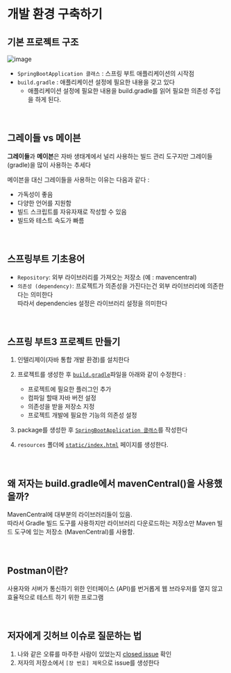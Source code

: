 # 개발 환경 구축하기
## 기본 프로젝트 구조 
![image](https://github.com/user-attachments/assets/b80b9fa6-9205-4249-ba0f-68b6043d2376)

- `SpringBootApplication 클래스` : 스프링 부트 애플리케이션의 시작점
- `build.gradle` : 애플리케이션 설정에 필요한 내용을 갖고 있다 </br>
  * 애플리케이션 설정에 필요한 내용을 build.gradle를 읽어 필요한 의존성 주입을 하게 된다.
</br></br></br>


## 그레이들 vs 메이븐
**그레이들**과 **메이븐**은 자바 생태계에서 널리 사용하는 빌드 관리 도구지만
그레이들 (gradle)을 많이 사용하는 추세다


 메이븐을 대신 그레이들을 사용하는 이유는 다음과 같다 :
- 가독성이 좋음
- 다양한 언어를 지원함
- 빌드 스크립트를 자유자재로 작성할 수 있음
- 빌드와 테스트 속도가 빠름
</br></br></br>


## 스프링부트 기초용어
- `Repository`: 외부 라이브러리를 가져오는 저장소 (예 : mavencentral)
- `의존성 (dependency)`: 프로젝트가 의존성을 가진다는건 외부 라이브러리에 의존한다는 의미한다 </br>
따라서 dependencies 설정은 라이브러리 설정을 의미한다
</br></br></br>


## 스프링 부트3 프로젝트 만들기
1. 인텔리제이(자바 통합 개발 환경)를 설치한다
2. 프로젝트를 생성한 후 [`build.gradle`](https://github.com/juho-creator/SpringBoot101/blob/main/0%EC%9E%A5/chapter0_Springboot101/build.gradle)파일을 아래와 같이 수정한다 :
      - 프로젝트에 필요한 플러그인 추가
      - 컴파일 할때 자바 버전 설정
      - 의존성을 받을 저장소 지정
      - 프로젝트 개발에 필요한 기능의 의존성 설정

3. package를 생성한 후 [`SpringBootApplication 클래스`](https://github.com/juho-creator/SpringBoot101/blob/main/0%EC%9E%A5/chapter0_Springboot101/src/main/java/me/juhokim/springbootdeveloper/SpringBootDeveloperApplication.java)를 작성한다
4. `resources` 폴더에 [`static/index.html`](https://github.com/juho-creator/SpringBoot101/blob/main/0%EC%9E%A5/chapter0_Springboot101/src/main/resources/static/index.html) 페이지를 생성한다.
</br></br></br>



## 왜 저자는 build.gradle에서 mavenCentral()을 사용했을까?
MavenCentral에 대부분의 라이브러리들이 있음. </br>
따라서 Gradle 빌드 도구를 사용하지만 라이브러리 다운로드하는 저장소만 Maven 빌드 도구에 있는 저장소 (MavenCentral)를 사용함.
</br></br></br>



## Postman이란?
사용자와 서버가 통신하기 위한 인터페이스 (API)를 번거롭게 웹 브라우저를 열지 않고 효율적으로 테스트 하기 위한 프로그램
</br></br></br>


## 저자에게 깃허브 이슈로 질문하는 법
1. 나와 같은 오류를 마주한 사람이 있었는지 [closed issue](https://github.com/shinsunyoung/springboot-developer-2rd/issues) 확인
2. 저자의 저장소에서 `[장 번호] 제목`으로 issue를 생성한다
